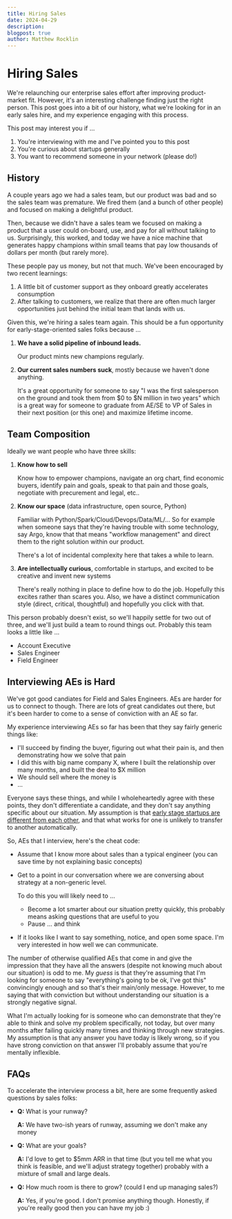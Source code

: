 ```yaml
---
title: Hiring Sales
date: 2024-04-29
description:
blogpost: true
author: Matthew Rocklin
---
```


Hiring Sales
============

We're relaunching our enterprise sales effort after improving product-market
fit.  However, it's an interesting challenge finding just the right person.
This post goes into a bit of our history, what we're looking for in an early
sales hire, and my experience engaging with this process.

This post may interest you if ...

1.  You're interviewing with me and I've pointed you to this post
2.  You're curious about startups generally
3.  You want to recommend someone in your network (please do!)

History
-------

A couple years ago we had a sales team, but our product was bad and so the
sales team was premature.  We fired them (and a bunch of other people) and
focused on making a delightful product.

Then, because we didn't have a sales team we focused on making a product that a
user could on-board, use, and pay for all without talking to us.  Surprisingly,
this worked, and today we have a nice machine that generates happy champions
within small teams that pay low thousands of dollars per month (but rarely
more).

These people pay us money, but not that much.  We've been encouraged by two
recent learnings:

1.  A little bit of customer support as they onboard greatly accelerates consumption
2.  After talking to customers, we realize that there are often much larger
    opportunities just behind the initial team that lands with us.

Given this, we're hiring a sales team again.  This should be a fun opportunity
for early-stage-oriented sales folks because ...

1.  **We have a solid pipeline of inbound leads.**

    Our product mints new champions regularly.

2.  **Our current sales numbers suck**, mostly because we haven't done anything.

    It's a great opportunity for someone to say "I was the first salesperson on
    the ground and took them from $0 to $N million in two years" which is a
    great way for someone to graduate from AE/SE to VP of Sales in their next
    position (or this one) and maximize lifetime income.

Team Composition
----------------

Ideally we want people who have three skills:

1.  **Know how to sell**

    Know how to empower champions, navigate an org chart, find economic
    buyers, identify pain and goals, speak to that pain and those goals,
    negotiate with precurement and legal, etc..

2.  **Know our space** (data infrastructure, open source, Python)

    Familiar with Python/Spark/Cloud/Devops/Data/ML/...  So for example when
    someone says that they're having trouble with some technology, say Argo,
    know that that means "workflow management" and direct them to the right
    solution within our product.

    There's a lot of incidental complexity here that takes a while to learn.

3.  **Are intellectually curious**, comfortable in startups,  and excited to be
    creative and invent new systems

    There's really nothing in place to define how to do the job.  Hopefully
    this excites rather than scares you.  Also, we have a distinct
    communication style (direct, critical, thoughtful) and hopefully you click
    with that.

This person probably doesn't exist, so we'll happily settle for two out of
three, and we'll just build a team to round things out.  Probably this team
looks a little like ...

-  Account Executive
-  Sales Engineer
-  Field Engineer

Interviewing AEs is Hard
------------------------

We've got good candiates for Field and Sales Engineers.  AEs are harder for us
to connect to though.  There are lots of great candidates out there, but it's
been harder to come to a sense of conviction with an AE so far.

My experience interviewing AEs so far has been that they say fairly generic
things like:

-  I'll succeed by finding the buyer, figuring out what their pain is, and then
   demonstrating how we solve that pain
-  I did this with big name company X, where I built the relationship over many
   months, and built the deal to $X million
-  We should sell where the money is
-  ...

Everyone says these things, and while I wholeheartedly agree with these points,
they don't differentiate a candidate, and they don't say anything specific
about our situation.   My assumption is that [early stage startups are
different from each other](/think), and that what works for one is unlikely to
transfer to another automatically.

So, AEs that I interview, here's the cheat code:

-   Assume that I know more about sales than a typical engineer
    (you can save time by not explaining basic concepts)

-   Get to a point in our conversation where we are conversing about strategy
    at a non-generic level.

    To do this you will likely need to ...

    -   Become a lot smarter about our situation pretty quickly,
        this probably means asking questions that are useful to you
    -   Pause ... and think

-   If it looks like I want to say something, notice, and open some space.
    I'm very interested in how well we can communicate.

The number of otherwise qualified AEs that come in and give the impression that
they have all the answers (despite not knowing much about our situation) is odd
to me.  My *guess* is that they're assuming that I'm looking for someone to say
"everything's going to be ok, I've got this" convincingly enough and so that's
their main/only message. However, to me saying that with conviction but without
understanding our situation is a strongly negative signal.

What I'm actually looking for is someone who can demonstrate that they're able
to think and solve my problem specifically, not today, but over many months
after failing quickly many times and thinking through new strategies.  My
assumption is that any answer you have today is likely wrong, so if you have
strong conviction on that answer I'll probably assume that you're mentally
inflexible.

FAQs
----

To accelerate the interview process a bit, here are some frequently asked
questions by sales folks:

-   **Q:** What is your runway?

    **A:** We have two-ish years of runway, assuming we don't make any money

-   **Q:** What are your goals?

    **A:** I'd love to get to $5mm ARR in that time (but you tell me what you
    think is feasible, and we'll adjust strategy together) probably with a
    mixture of small and large deals.

-   **Q:** How much room is there to grow?  (could I end up managing sales?)

    **A:** Yes, if you're good.  I don't promise anything though.
    Honestly, if you're really good then you can have my job :)
